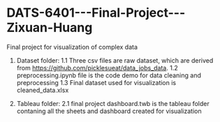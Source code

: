 # DATS-6401---Final-Project---Zixuan-Huang
 Final project for visualization of complex data
 
 1. Dataset folder:
    1.1 Three csv files are raw dataset, which are derived from https://github.com/picklesueat/data_jobs_data.
    1.2 preprocessing.ipynb file is the code demo for data cleaning and preprocessing
    1.3 Final dataset used for visualization is cleaned_data.xlsx
    
 2. Tableau folder:
    2.1 final project dashboard.twb is the tableau folder contaning all the sheets and dashboard created for visualization
  
